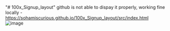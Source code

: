 "# 100x_Signup_layout" 
github is not able to dispay it properly, working fine locally - https://sohamiscurious.github.io/100x_Signup_layout/src/index.html
![image](https://github.com/Sohamiscurious/100x_Signup_layout/assets/118915785/c89b37bf-bbd3-471d-a025-df200ef9b612)

